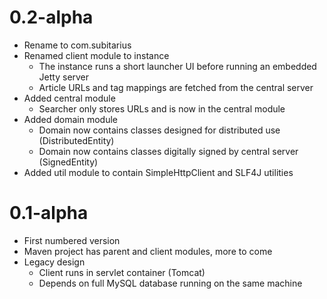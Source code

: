 0.2-alpha
=========
* Rename to com.subitarius
* Renamed client module to instance
    * The instance runs a short launcher UI before running an embedded Jetty server
    * Article URLs and tag mappings are fetched from the central server
* Added central module
    * Searcher only stores URLs and is now in the central module
* Added domain module
    * Domain now contains classes designed for distributed use (DistributedEntity)
    * Domain now contains classes digitally signed by central server (SignedEntity)
* Added util module to contain SimpleHttpClient and SLF4J utilities

0.1-alpha
=========
* First numbered version
* Maven project has parent and client modules, more to come
* Legacy design
    * Client runs in servlet container (Tomcat)
    * Depends on full MySQL database running on the same machine
